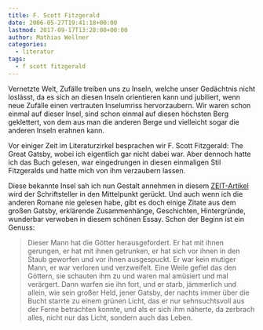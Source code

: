 ```yaml
---
title: F. Scott Fitzgerald
date: 2006-05-27T19:41:18+00:00
lastmod: 2017-09-17T13:28:00+00:00
author: Mathias Wellner
categories:
  - literatur
tags:
  - f scott fitzgerald
---
```

Vernetzte Welt, Zufälle treiben uns zu Inseln, welche unser Gedächtnis nicht loslässt, da es sich an diesen Inseln orientieren kann und jubiliert, wenn neue Zufälle einen vertrauten Inselumriss hervorzaubern. Wir waren schon einmal auf dieser Insel, sind schon einmal auf diesen höchsten Berg geklettert, von dem aus man die anderen Berge und vielleicht sogar die anderen Inseln erahnen kann.

Vor einiger Zeit im Literaturzirkel besprachen wir F. Scott Fitzgerald: The Great Gatsby, wobei ich eigentlich gar nicht dabei war. Aber dennoch hatte ich das Buch gelesen, war eingedrungen in diesen einmaligen Stil Fitzgeralds und hatte mich von ihm verzaubern lassen.

Diese bekannte Insel sah ich nun Gestalt annehmen in diesem [ZEIT-Artikel](http://www.zeit.de/2006/22/L-Fitzgerald_xml) wird der Schriftsteller in den Mittelpunkt gerückt. Und auch wenn ich die anderen Romane nie gelesen habe, gibt es doch einige Zitate aus dem großen Gatsby, erklärende Zusammenhänge, Geschichten, Hintergründe, wunderbar verwoben in diesem schönen Essay. Schon der Beginn ist ein Genuss:

<blockquote class="blockquote">
Dieser Mann hat die Götter herausgefordert. Er hat mit ihnen gerungen, er hat mit ihnen getrunken, er hat sich vor ihnen in den Staub geworfen und vor ihnen ausgespuckt. Er war kein mutiger Mann, er war verloren und verzweifelt. Eine Weile gefiel das den Göttern, sie schauten ihm zu und waren mal amüsiert und mal verärgert. Dann warfen sie ihn fort, und er starb, jämmerlich und allein, wie sein großer Held, jener Gatsby, der nachts immer über die Bucht starrte zu einem grünen Licht, das er nur sehnsuchtsvoll aus der Ferne betrachten konnte, und als er sich ihm näherte, da zerbrach alles, nicht nur das Licht, sondern auch das Leben.
</blockquote>